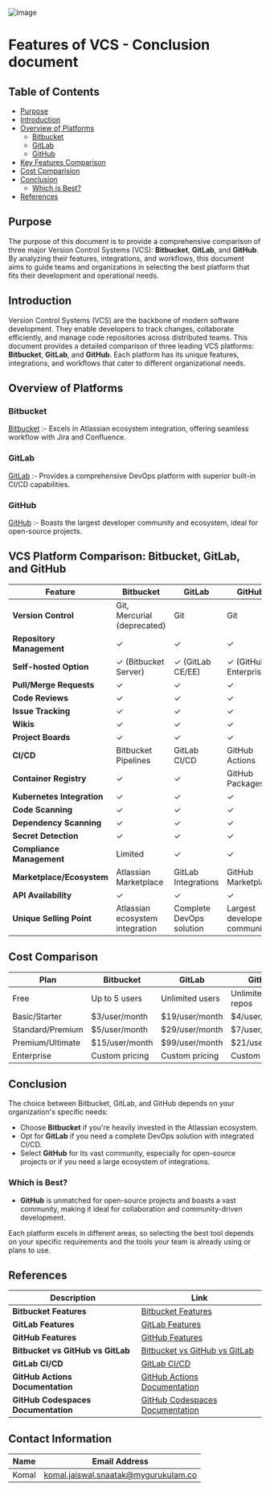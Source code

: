 ![image](https://github.com/user-attachments/assets/e8dbde5e-94e7-4ed5-9350-c54f27e6d490)

# Features of VCS - Conclusion document

## Table of Contents

- [Purpose](#purpose)
- [Introduction](#introduction)
- [Overview of Platforms](#overview-of-platforms)
  - [Bitbucket](#bitbucket)
  - [GitLab](#gitlab)
  - [GitHub](#github)
- [Key Features Comparison](#key-features-comparison)
- [Cost Cpmparision](#cost-comparision)
- [Conclusion](#conclusion)
  - [Which is Best?](#which-is-best)
- [References](#references)

## Purpose

The purpose of this document is to provide a comprehensive comparison of three major Version Control Systems (VCS): **Bitbucket**, **GitLab**, and **GitHub**. By analyzing their features, integrations, and workflows, this document aims to guide teams and organizations in selecting the best platform that fits their development and operational needs.

## Introduction

Version Control Systems (VCS) are the backbone of modern software development. They enable developers to track changes, collaborate efficiently, and manage code repositories across distributed teams. This document provides a detailed comparison of three leading VCS platforms: **Bitbucket**, **GitLab**, and **GitHub**. Each platform has its unique features, integrations, and workflows that cater to different organizational needs.

## Overview of Platforms

### Bitbucket

[Bitbucket](#bitbucket-link) :- Excels in Atlassian ecosystem integration, offering seamless workflow with Jira and Confluence.

### GitLab

[GitLab](#gitlab-link) :- Provides a comprehensive DevOps platform with superior built-in CI/CD capabilities.

### GitHub

[GitHub](#github-link) :- Boasts the largest developer community and ecosystem, ideal for open-source projects.


## VCS Platform Comparison: Bitbucket, GitLab, and GitHub


| Feature | Bitbucket | GitLab | GitHub |
|---------|-----------|--------|--------|
| **Version Control** | Git, Mercurial (deprecated) | Git | Git |
| **Repository Management** | ✓ | ✓ | ✓ |
| **Self-hosted Option** | ✓ (Bitbucket Server) | ✓ (GitLab CE/EE) | ✓ (GitHub Enterprise) |
| **Pull/Merge Requests** | ✓ | ✓ | ✓ |
| **Code Reviews** | ✓ | ✓ | ✓ |
| **Issue Tracking** | ✓ | ✓ | ✓ |
| **Wikis** | ✓ | ✓ | ✓ |
| **Project Boards** | ✓ | ✓ | ✓ |
| **CI/CD** | Bitbucket Pipelines | GitLab CI/CD | GitHub Actions |
| **Container Registry** | ✓ | ✓ | GitHub Packages |
| **Kubernetes Integration** | ✓ | ✓ | ✓ |
| **Code Scanning** | ✓ | ✓ | ✓ |
| **Dependency Scanning** | ✓ | ✓ | ✓ |
| **Secret Detection** | ✓ | ✓ | ✓ |
| **Compliance Management** | Limited | ✓ | ✓ |
| **Marketplace/Ecosystem** | Atlassian Marketplace | GitLab Integrations | GitHub Marketplace |
| **API Availability** | ✓ | ✓ | ✓ |
| **Unique Selling Point** | Atlassian ecosystem integration | Complete DevOps solution | Largest developer community |

## Cost Comparison

| Plan | Bitbucket | GitLab | GitHub |
|------|-----------|--------|--------|
| Free | Up to 5 users | Unlimited users | Unlimited public repos |
| Basic/Starter | $3/user/month | $19/user/month | $4/user/month |
| Standard/Premium | $5/user/month | $29/user/month | $7/user/month |
| Premium/Ultimate | $15/user/month | $99/user/month | $21/user/month |
| Enterprise | Custom pricing | Custom pricing | Custom pricing |


## Conclusion

The choice between Bitbucket, GitLab, and GitHub depends on your organization's specific needs:

- Choose **Bitbucket** if you're heavily invested in the Atlassian ecosystem.
- Opt for **GitLab** if you need a complete DevOps solution with integrated CI/CD.
- Select **GitHub** for its vast community, especially for open-source projects or if you need a large ecosystem of integrations.

### Which is Best?

- **GitHub** is unmatched for open-source projects and boasts a vast community, making it ideal for collaboration and community-driven development.

Each platform excels in different areas, so selecting the best tool depends on your specific requirements and the tools your team is already using or plans to use.

## References

| Description                              | Link                                                                                   |
|------------------------------------------|----------------------------------------------------------------------------------------|
| **Bitbucket Features**                   | [Bitbucket Features](https://bitbucket.org/product/features)                           |
| **GitLab Features**                      | [GitLab Features](https://about.gitlab.com/features/)                                  |
| **GitHub Features**                      | [GitHub Features](https://github.com/features)                                        |
| **Bitbucket vs GitHub vs GitLab**        | [Bitbucket vs GitHub vs GitLab](https://www.atlassian.com/software-development/version-control/bitbucket-vs-github-vs-gitlab) |
| **GitLab CI/CD**                        | [GitLab CI/CD](https://about.gitlab.com/stages-devops-lifecycle/continuous-integration/) |
| **GitHub Actions Documentation**         | [GitHub Actions Documentation](https://docs.github.com/en/actions)                     |
| **GitHub Codespaces Documentation**      | [GitHub Codespaces Documentation](https://docs.github.com/en/codespaces)               |


## Contact Information
|Name|Email Address|
|:---:|:---:|
|Komal|komal.jaiswal.snaatak@mygurukulam.co|
